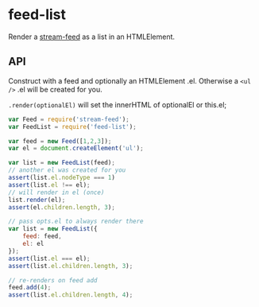 # feed-list

Render a [stream-feed](https://github.com/gobengo/stream-feed) as a list in an HTMLElement.

## API

Construct with a feed and optionally an HTMLElement .el. Otherwise a `<ul />` .el will be created for you.

`.render(optionalEl)` will set the innerHTML of optionalEl or this.el;

```javascript
var Feed = require('stream-feed');
var FeedList = require('feed-list');

var feed = new Feed([1,2,3]);
var el = document.createElement('ul');

var list = new FeedList(feed);
// another el was created for you
assert(list.el.nodeType === 1)
assert(list.el !== el);
// will render in el (once)
list.render(el);
assert(el.children.length, 3);

// pass opts.el to always render there
var list = new FeedList({
    feed: feed,
    el: el
});
assert(list.el === el);
assert(list.el.children.length, 3);

// re-renders on feed add
feed.add(4);
assert(list.el.children.length, 4);
```



